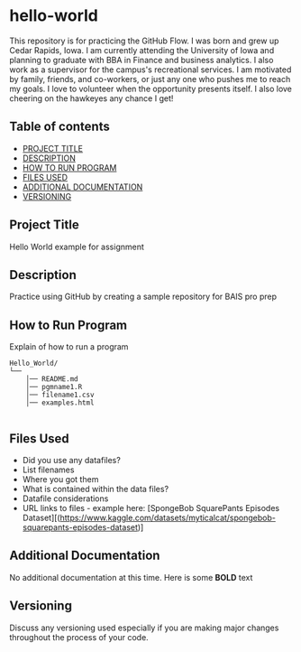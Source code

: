 # hello-world
This repository is for practicing the GitHub Flow.
I was born and grew up Cedar Rapids, Iowa. I am currently attending the University of Iowa and planning to graduate with BBA in Finance and business analytics. I also work as a supervisor for the campus's recreational services. I am motivated by family, friends, and co-workers, or just any one who pushes me to reach my goals. I love to volunteer when the opportunity presents itself. I also love cheering on the hawkeyes any chance I get!

## Table of contents

- [PROJECT TITLE](#Project-Title)
- [DESCRIPTION](#Description)
- [HOW TO RUN PROGRAM](#How-to-run-program)
- [FILES USED](#files-used)
- [ADDITIONAL DOCUMENTATION](#additional-documentation)
- [VERSIONING](#versioning)

## Project Title

Hello World example for assignment

## Description

Practice using GitHub by creating a sample repository for BAIS pro prep

## How to Run Program 

Explain of how to run a program 
```text
Hello_World/
└── 
    │── README.md
    │── pgmname1.R
    │── filename1.csv
    │── examples.html
   
```

## Files Used 

- Did you use any datafiles?  
- List filenames
- Where you got them 
- What is contained within the data files?
- Datafile considerations 
- URL links to files - example here:
[SpongeBob SquarePants Episodes Dataset][(https://www.kaggle.com/datasets/myticalcat/spongebob-squarepants-episodes-dataset)]

  
## Additional Documentation

No additional documentation at this time.  Here is some **BOLD** text 


## Versioning

Discuss any versioning used especially if you are making major changes throughout the process of your code.

